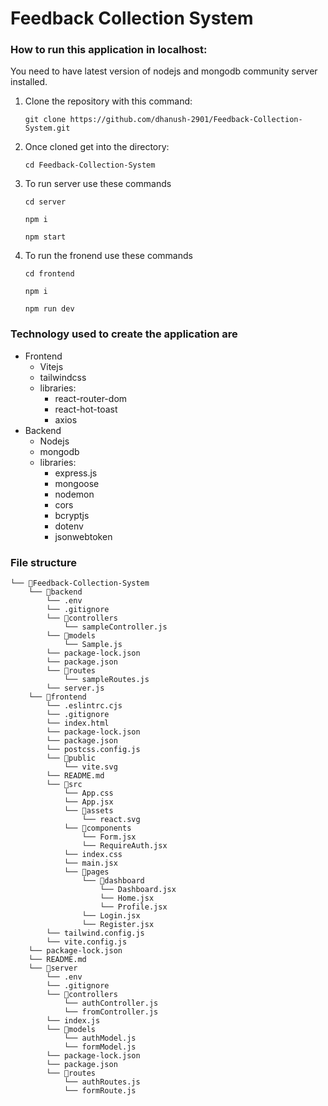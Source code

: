 
# Feedback Collection System

### How to run this application in localhost:

You need to have latest version of nodejs and mongodb community server installed.

1. Clone the repository with this command:

   `git clone https://github.com/dhanush-2901/Feedback-Collection-System.git`
2. Once cloned get into the directory:

    `cd Feedback-Collection-System`

3. To run server use these commands

   `cd server`

   `npm i`

   `npm start`
4. To run the fronend use these commands

   `cd frontend`

   `npm i`

   `npm run dev`


### Technology used to create the application are

* Frontend
  * Vitejs
  * tailwindcss
  * libraries:
    * react-router-dom
    * react-hot-toast
    * axios
* Backend
  * Nodejs
  * mongodb
  * libraries:
    * express.js
    * mongoose
    * nodemon
    * cors
    * bcryptjs
    * dotenv
    * jsonwebtoken


### File structure



```
└── 📁Feedback-Collection-System
    └── 📁backend
        └── .env
        └── .gitignore
        └── 📁controllers
            └── sampleController.js
        └── 📁models
            └── Sample.js
        └── package-lock.json
        └── package.json
        └── 📁routes
            └── sampleRoutes.js
        └── server.js
    └── 📁frontend
        └── .eslintrc.cjs
        └── .gitignore
        └── index.html
        └── package-lock.json
        └── package.json
        └── postcss.config.js
        └── 📁public
            └── vite.svg
        └── README.md
        └── 📁src
            └── App.css
            └── App.jsx
            └── 📁assets
                └── react.svg
            └── 📁components
                └── Form.jsx
                └── RequireAuth.jsx
            └── index.css
            └── main.jsx
            └── 📁pages
                └── 📁dashboard
                    └── Dashboard.jsx
                    └── Home.jsx
                    └── Profile.jsx
                └── Login.jsx
                └── Register.jsx
        └── tailwind.config.js
        └── vite.config.js
    └── package-lock.json
    └── README.md
    └── 📁server
        └── .env
        └── .gitignore
        └── 📁controllers
            └── authController.js
            └── fromController.js
        └── index.js
        └── 📁models
            └── authModel.js
            └── formModel.js
        └── package-lock.json
        └── package.json
        └── 📁routes
            └── authRoutes.js
            └── formRoute.js
```
